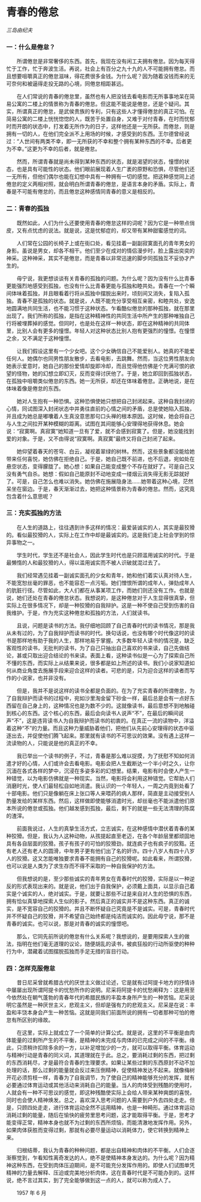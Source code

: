 # 青春的倦怠

*三岛由纪夫*

### 一：什么是倦怠？

　　所谓倦怠是非常奢侈的东西。首先，我现在没有闲工夫拥有倦怠。因为每天得忙于工作，忙于奔波生活。再说，社会上有百分之九十九的人不可能拥有倦怠。而且想要咀嚼真正的倦怠滋味，得花费很多金钱。为什么呢？因为随着没钱而来的无可奈何和被逼得走投无路的心境，同倦怠相距甚远。

　　在人们常说的青春的倦怠里，虽然也有人把没钱去看电影而无所事事地呆在简易公寓的二楼上的情景称为青春的倦怠。但这能不能说是倦怠，还是个疑问。其实，所谓真正的倦怠，是武侯贵族的专利，只有这些人才懂得倦怠的真正可怕。在简易公寓的二楼上恍恍惚惚的人，既苦于处置自身，又难于对付青春，在时而忧郁时而开朗的状态中，打发着无所作为的日子，这样他还是一无所获。而倦怠，则是拥有一切的人，在他们完全派不上用场的时候，才感受到的东西。王尔德曾经说过：“人世间有两类不幸，即一无所获的不幸和整个拥有某种东西的不幸。后者更为不幸。”这更为不幸的后者，就是倦怠。

　　然而，所谓青春就是尚未得到某种东西的状态，就是渴望的状态，憧憬的状态，也是具有可能性的状态。他们眼前展现着人生广袤的原野和恐惧，尽管他们还一无所有，但他们偶尔也能在幻想中具有一种拥有一切的感觉。把这种感觉同上述倦怠的定义两相对照，就会明白所谓青春的倦怠，是语言本身的矛盾。实际上，青春是不可能有倦怠的，而且倦怠这种感情同青春的意义是相反的。

### 二：青春的孤独

　　既然如此，人们为什么还要使用青春的倦怠这样的词呢？因为它是一种带点俏皮，又有点忧虑的说法。就是说，这是忧郁症的，却又带有某种甜蜜感觉的词。

　　人们常在公园的长椅子上或在街口处，看见挂着一副副寂寞面孔的青年男女的身影。虽说是男女，却各不相干。他们至少在成对的情侣漫步时，脸上露出奕奕的神采。这种神采，其实不是倦怠，而是青春以非常迅速的脚步同孤独互不妥协才产生的。

　　毋宁说，我更想谈谈有关青春的孤独的问题。为什么呢？因为没有什么比青春更能强烈地感受到孤独，也没有什么比青春更能与孤独和睦共处。青春在一个个瞬间体味着孤独，并且眼看着行将从孤独中摆脱出来时，顷刻间又消失，复陷入孤独。青春不是孤独的状态。就是说，人既不能充分享受相互亲密，和睦共处，安逸地圆满地共同生活，也不能习惯于这种状态。乍看酷似倦怠的那种孤独，就在那里出现了。我们所称的孤独，是指在这种精神性的共同生活中所产生的那种唯独自己行将被埋葬掉的感觉。但同时，也是处在这样一种状态，即在这种精神的共同体里，比别人会有更多的憧憬。年轻人对这种状态比别人抱有更强烈的憧憬。在憧憬之余，又不满足于这种憧憬。

　　让我们假设这里有一个少女吧。这个少女确信自己不能爱别人。她真的不能爱任何人。她偶尔也同男性朋友散步，去看电影，去跳舞。然而，当这位男性朋友向她表示爱意时，她自己的那份爱情却旋即冷却，而且觉得他仿佛是个充满可恨的欲望的怪物，她的幻想立即幻灭，反而变得讨厌他了。于是，她立即回到孤独状态，在孤独中咀嚼类似倦怠的东西。她一无所获，却还在体味着倦怠。正确地说，是在体味着像是倦怠的东西。

　　她对人生抱有一种恐惧。这种恐惧使她只想把自己封闭起来。这种自我封闭的心情，同试图深入封闭状态中并勇往直前的心情之间的矛盾，总是使她陷入孤独，并且成为她总是嘟囔着人生真没意思那句口头禅的根本原因。这时候，她会将自己与人生之间拉开某种模糊的距离。试图在其间能够心安理得地获得休息。她会说：“寂寞啊。真寂寞”她知道一旦有了爱，就不会感到寂寞了。但是，她没能找到爱的对象。于是，又不由得说“寂寞啊。真寂寞”最终又将自己封闭了起来。

　　她仰望着春天的苍穹、白云，凝视着翠绿的树林。然而，这些景象都没能给她带来任何喜悦，她仿佛在拒绝自己。于是，她自己既不前进，也不后退，宛如处在悬空状态，变得朦胧了。她心想：如果自己能变成整个不存在就好了。可是自己又没有勇气自杀。她想：假如自己能原封不动地变成一缕烟云消失得无影无踪就好了。可是，自己怎么也难以消失。她仿佛在施展隐身法……她带着这种心境，茫然呆坐在窗边。于是，春天渐渐过去，她把这种情景称为青春的倦怠。然而，这究竟包含着什么意思呢？

### 三：充实孤独的方法

　　在人生的道路上，往往遇到许多这样的情况：最爱装诚实的人，其实是最狡猾的。看似最狡猾的人，实际上在工作中却是最诚实的。这是我们走上社会学到的惊异事物之一。

　　学生时代，学生还不是社会人，因此学生时代也是只顾滥用诚实的时代。于是最懒惰的人和最狡猾的人，得以滥用诚实而不被人识破就混过去了。

　　我们经常遇见挂着一副诚实面孔的少女和青年，她和他们着实认真对待人生，不能宽恕丝毫的罪恶，也不能容忍一点污垢。她们憎恨所谓的成年人，弹劾成年人的肮脏行径。尽管如此，大人们都在从事某项工作，而她们则还没有工作。也就是说，她们还处在青春的倦怠状态。我想说的，是这种倦怠对于人生显得很真挚，但实际上在很多情况下，却是一种狡猾的自我辩护。这是一种不使自己受到伤害的自我维护。于是，作为充实这种倦怠和孤独的方法，人们就读书。

　　且说，问题是读书的方法。我仔细地回顾了自己青春时代的读书情况，那是我从未有过的，为了自我辩护而读书的时代。换句话说，也没有哪个时代像这时的读书是那样地有助于我的人生，那样地易于掌握。大多数年轻人读书的情况是，缺乏客观性的读书，无批判的读书，为了自己只抽出自己喜欢的书来读，自己先做结论，甚或只取出迎合结论的书来读。表面上看，这种读书似是一心为了探索自己所不懂的东西，而实际上从结果来说，很多都是如上所述的读书。我们小说家知道如何从商业角度去施展手段来迎合这样的读者。可悲的是，只为迎合这样的读者而写作的小说家，也并非没有。

　　但是，我并不是说这样的读书全都是负面的。在为了充实青春的所谓倦怠，为了自我辩护而读书的过程中，宛如沙里淘金留下砂金一样，最后总是会有一点好东西留在自己身上的，这种情况也是为数不少的。这就像读书，最后意想不到地触碰到核心的东西。这个核心的东西，最后会向读书人说声“不”，在最后的瞬间说声“不”，这是违背读书人为自我辩护而读书的初衷的。在真正一流的读物中，洋溢着这种“不”的力量。而且这种力量威胁着他们，把他们从先前心安理得的状态中驱逐出去，并促使他们腾飞起来。那里就有读书的不可思议的效果。没有遇上这样一流读物的人，只能说是他的真正的不幸。

　　我已举出一个读书的例子，不过，青春是那么难以捉摸，为了抚慰不知如何消遣才好的心情，人们或许会去看电影。电影会把人生截断达一个半小时之久，让你沉湎在各式各样的梦中，沉浸在多姿多彩的幻想里。结果，电影有时会使人产生一种错觉，以为电影仿佛就是一种现实。当然，电影将会利用这种错觉。它帮助人们消磨时光，使人们最轻松自如地消遣。我认识的一个年轻人，一周之内竟到处看了十部电影。他们只是像躺在床上张口等人来喂药的病人那样，简直是主动接受别人酌量发给的某样东西。然后，这样做即使能够消遣时光，却丝毫也不能派遣他们原本所说的倦怠或孤独。他们越发感到孤独，最后，剩下的就是一些无法清理的陈腐的渣滓。

　　前面我说过，人生的真挚生活方式，立志诚实，在这种感情中潜伏着青春的某种狡猾。但是，我认为人这种动物，从孩提起直至老迈，在各个年龄层里都顽固地具有各自层面的狡猾。孩子有孩子的可怕的狡猾劲，就连疯子也有疯子的狡黠。还有老人还有老人的圆滑，中年男子更有他们出了名的奸诈。四十八岁人有四十八岁人的狡猾。这又怎能唯独要求青春不能拥有自己的狡猾呢。如此看来，所谓狡猾，也可以说是人类为了求生存而不得不采取的一种自我保护的方法。

　　但我想说的是，至少那些诚实的青年男女在青春时代的狡猾，实际是以一种逆反的形式表现出来的。就是说，他们出于自我保护，必须戴上面具，以显示自己着实是个诚实的人，绝对诚实。于是，就要让那些不过是来自对人生的恐惧的东西，拥有恰似真挚地探索人生似的影子。然后真正的诚实并不是这种东西。真正的诚实，是不宽容自己的狡猾的。并且不断怀疑自己究竟是不是诚实。可是，青春时代并不怀疑自己的狡猾，并不希望自己始终都是纯洁而诚实的。因此毋宁说，那不是青春的诚实。也可以说，那是对青春的诚实的憧憬吧。

　　那么，它同先前所说的倦怠有什么关系呢？我想说的，是要用探索人生的做法，指明在他们毫无道理的议论，随便胡乱的读书，被疯狂般的行动所驱使的种种行为中，潜藏着试图摆脱孤独而手足无措的盲目行动。

### 四：怎样克服倦怠

　　昔日尼采曾就希腊古代的厌世主义做过论述，它是就有过阿提卡地方的抒情诗中屡屡出现所谓阿提卡的忧愁所作的说明。尼采将阿提卡的忧愁阐释为：这是用至今依然处在朝气蓬勃的青春年代的希腊民族的丰盈本身所产生的一种苦恼。尼采说明它虽然是一种厌世主义，悲观主义，但却是强有力的悲观主义。尼采是在说：丰盈和丰饶本身会产生一种苦恼。这就是同我们前面所说的拥有一切者那种可怕的倦怠有所区别的缘故。

　　在这里，实际上就成立了一个简单的计算公式。就是说，这里的不平衡是由肉体能量的过剩所产生的不平衡，是精神的未完成与肉体的已完成之间的不平衡。缘此，只须稍许扣除多余的一方，以补足增加少的一方，就可以取得平衡。体育运动与精神行动是青春的同义词，其道理就在于此。总之，要消耗过剩的东西，把过剩的东西消耗尽，才是最符合青春的生理要求。如果让某些过剩的东西原封不动不加处理的话，那么过剩的能量就会反过来压倒精神，促使精神发达不起来。就像梅树开花必须剪枝一样，青春为了自我调节，为了使自己的精神能够充分的发挥，就有必要通过体育运动或其他活动来消耗自己的能量。当人的肉体受到残酷的使用时，人就会有一种不可思议的感觉，即这种残酷使实际上会给人带来某种爽朗的喜悦，同时也会使人精神焕发。总之，喜欢深入思考问题的人需要到户外去四处走走。但是，只顾四处走走，进行体育运动全然不运用精神，也是一种畸形。通过体育运动消耗过剩的能量，随后在愉快的疲劳里思考问题，这才能取得平衡。于是，思考才能变得正常，精神本身也就不为过剩的东西所烦恼，而能清澈地发挥作用。另外，如果肉体获胜而变得过剩，那就有必要尽量运动以消耗体力，使它转换到精神上来。

　　归根结蒂，我认为青春的种种问题，都是出自精神和肉体的不平衡。人们会逐渐察觉到，乍看知性离奇发达的人，绝不是使精神本身发达的。为什么呢？因为精神这种东西，在受到肉体压迫期间，是不可能充分发挥作用的。即使人们试图单凭精神的力量去解释、压迫或完美地分析肉体，这在青春时代是不可能办到的。这样说，绝不言过其实，到了完全能够做到这一点的人，就可以称为成人了。

　　1957 年 6 月
